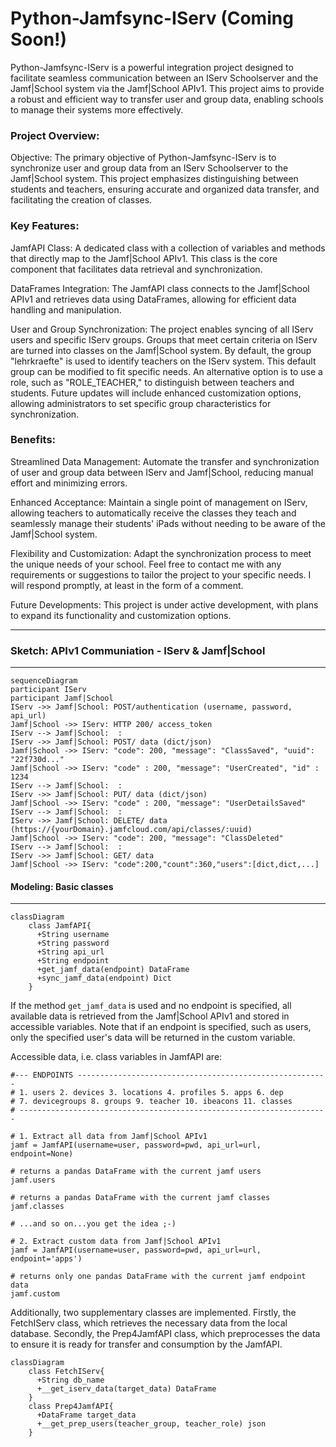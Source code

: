 # Python-Jamfsync-IServ (Coming Soon!)
Python-Jamfsync-IServ is a powerful integration project designed to facilitate seamless communication between an IServ Schoolserver and the Jamf|School system via the Jamf|School APIv1. This project aims to provide a robust and efficient way to transfer user and group data, enabling schools to manage their systems more effectively.

### Project Overview:

Objective: The primary objective of Python-Jamfsync-IServ is to synchronize user and group data from an IServ Schoolserver to the Jamf|School system. This project emphasizes distinguishing between students and teachers, ensuring accurate and organized data transfer, and facilitating the creation of classes.

### Key Features:

JamfAPI Class: A dedicated class with a collection of variables and methods that directly map to the Jamf|School APIv1. This class is the core component that facilitates data retrieval and synchronization.

DataFrames Integration: The JamfAPI class connects to the Jamf|School APIv1 and retrieves data using DataFrames, allowing for efficient data handling and manipulation.

User and Group Synchronization: The project enables syncing of all IServ users and specific IServ groups. Groups that meet certain criteria on IServ are turned into classes on the Jamf|School system. 
By default, the group "lehrkraefte" is used to identify teachers on the IServ system. This default group can be modified to fit specific needs.
An alternative option is to use a role, such as "ROLE_TEACHER," to distinguish between teachers and students.
Future updates will include enhanced customization options, allowing administrators to set specific group characteristics for synchronization.

### Benefits:

Streamlined Data Management: Automate the transfer and synchronization of user and group data between IServ and Jamf|School, reducing manual effort and minimizing errors.

Enhanced Acceptance: Maintain a single point of management on IServ, allowing teachers to automatically receive the classes they teach and seamlessly manage their students' iPads without needing to be aware of the Jamf|School system.

Flexibility and Customization: Adapt the synchronization process to meet the unique needs of your school. Feel free to contact me with any requirements or suggestions to tailor the project to your specific needs. I will respond promptly, at least in the form of a comment.

Future Developments: This project is under active development, with plans to expand its functionality and customization options.

***
### Sketch: APIv1 Communiation - IServ & Jamf|School
<hr style="border-color: orange;">

```mermaid
sequenceDiagram 
participant IServ
participant Jamf|School
IServ ->> Jamf|School: POST/authentication (username, password, api_url)
Jamf|School ->> IServ: HTTP 200/ access_token
IServ --> Jamf|School:  :
IServ ->> Jamf|School: POST/ data (dict/json)
Jamf|School ->> IServ: "code": 200, "message": "ClassSaved", "uuid": "22f730d..."
Jamf|School ->> IServ: "code" : 200, "message": "UserCreated", "id" : 1234
IServ --> Jamf|School:  :
IServ ->> Jamf|School: PUT/ data (dict/json)
Jamf|School ->> IServ: "code" : 200, "message": "UserDetailsSaved"
IServ --> Jamf|School:  :
IServ ->> Jamf|School: DELETE/ data (https://{yourDomain}.jamfcloud.com/api/classes/:uuid)
Jamf|School ->> IServ: "code": 200, "message": "ClassDeleted"
IServ --> Jamf|School:  :
IServ ->> Jamf|School: GET/ data
Jamf|School ->> IServ: "code":200,"count":360,"users":[dict,dict,...]
```

#### Modeling: Basic classes
<hr style="border-color: orange;">

```mermaid
classDiagram
    class JamfAPI{
      +String username
      +String password
      +String api_url
      +String endpoint
      +get_jamf_data(endpoint) DataFrame
      +sync_jamf_data(endpoint) Dict
    }
```
If the method `get_jamf_data` is used and no endpoint is specified, all available data is retrieved from the Jamf|School APIv1 and stored in accessible variables. Note that if an endpoint is specified, such as users, only the specified user's data will be returned in the custom variable.

Accessible data, i.e. class variables in JamfAPI are: 

    #--- ENDPOINTS --------------------------------------------------------
    # 1. users 2. devices 3. locations 4. profiles 5. apps 6. dep
    # 7. devicegroups 8. groups 9. teacher 10. ibeacons 11. classes
    # ---------------------------------------------------------------------

    # 1. Extract all data from Jamf|School APIv1
    jamf = JamfAPI(username=user, password=pwd, api_url=url, endpoint=None)
    
    # returns a pandas DataFrame with the current jamf users
    jamf.users

    # returns a pandas DataFrame with the current jamf classes
    jamf.classes

    # ...and so on...you get the idea ;-)

    # 2. Extract custom data from Jamf|School APIv1
    jamf = JamfAPI(username=user, password=pwd, api_url=url, endpoint='apps')

    # returns only one pandas DataFrame with the current jamf endpoint data
    jamf.custom 

Additionally, two supplementary classes are implemented. Firstly, the FetchIServ class, which retrieves the necessary data from the local database. Secondly, the Prep4JamfAPI class, which preprocesses the data to ensure it is ready for transfer and consumption by the JamfAPI.

```mermaid
classDiagram
    class FetchIServ{
      +String db_name
      +__get_iserv_data(target_data) DataFrame
    }
    class Prep4JamfAPI{
      +DataFrame target_data
      +__get_prep_users(teacher_group, teacher_role) json
    }
```
